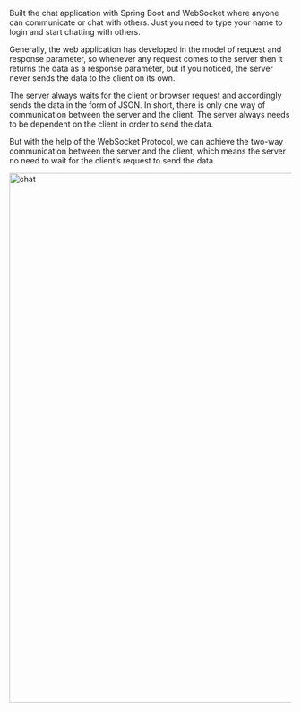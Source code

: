 Built the chat application with Spring Boot and WebSocket where anyone can communicate or chat with others. Just you need to type your name to login and start chatting with others.

Generally, the web application has developed in the model of request and response parameter, so whenever any request comes to the server then it returns the data as a response parameter, but if you noticed, the server never sends the data to the client on its own.

The server always waits for the client or browser request and accordingly sends the data in the form of JSON. In short, there is only one way of communication between the server and the client. The server always needs to be dependent on the client in order to send the data.

But with the help of the WebSocket Protocol, we can achieve the two-way communication between the server and the client, which means the server no need to wait for the client’s request to send the data.

<img width="944" alt="chat" src="https://github.com/anjalikhushi/Web-Socket-Chat-Application/assets/82653640/905218c1-69da-4c6c-96ce-8a2ea3ee4978">
